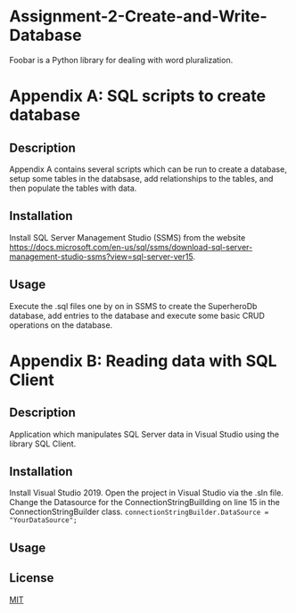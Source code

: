 # Assignment-2-Create-and-Write-Database

Foobar is a Python library for dealing with word pluralization.

# Appendix A: SQL scripts to create database

## Description
Appendix A contains several scripts which can be run to create a database, setup some tables in the databsase, add relationships to the tables, and then populate the tables with data.

## Installation

Install SQL Server Management Studio (SSMS) from the website https://docs.microsoft.com/en-us/sql/ssms/download-sql-server-management-studio-ssms?view=sql-server-ver15.


## Usage
Execute the .sql files one by on in SSMS to create the SuperheroDb database, add entries to the database and execute some basic CRUD operations on the database.

# Appendix B: Reading data with SQL Client

## Description
Application which manipulates SQL Server data in Visual Studio using the library SQL Client. 

## Installation
Install Visual Studio 2019.
Open the project in Visual Studio via the .sln file.
Change the Datasource for the ConnectionStringBuillding on line 15 in the ConnectionStringBuilder class.
``
connectionStringBuilder.DataSource = "YourDataSource";
``

## Usage


## License
[MIT](https://choosealicense.com/licenses/mit/)